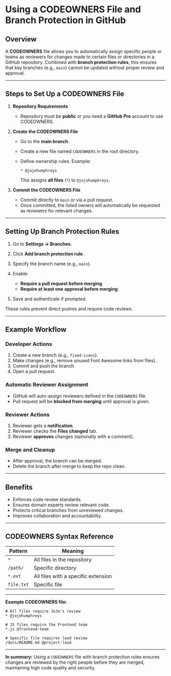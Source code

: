# Using a CODEOWNERS File and Branch Protection in GitHub

## Overview

A **CODEOWNERS** file allows you to automatically assign specific people or teams as reviewers for changes made to certain files or directories in a GitHub repository. Combined with **branch protection rules**, this ensures that key branches (e.g., `main`) cannot be updated without proper review and approval.

---

## Steps to Set Up a CODEOWNERS File

1. **Repository Requirements**

   * Repository must be **public** or you need a **GitHub Pro** account to use CODEOWNERS.

2. **Create the CODEOWNERS File**

   * Go to the **main branch**.
   * Create a new file named `CODEOWNERS` in the root directory.
   * Define ownership rules. Example:

     ```
     * @jojohumphreys
     ```

     This assigns **all files** (`*`) to `@jojohumphreys`.

3. **Commit the CODEOWNERS File**

   * Commit directly to `main` or via a pull request.
   * Once committed, the listed owners will automatically be requested as reviewers for relevant changes.

---

## Setting Up Branch Protection Rules

1. Go to **Settings → Branches**.
2. Click **Add branch protection rule**.
3. Specify the branch name (e.g., `main`).
4. Enable:

   * **Require a pull request before merging**.
   * **Require at least one approval before merging**.
5. Save and authenticate if prompted.

These rules prevent direct pushes and require code reviews.

---

## Example Workflow

### Developer Actions

1. Create a new branch (e.g., `fixed-icons`).
2. Make changes (e.g., remove unused Font Awesome links from files).
3. Commit and push the branch.
4. Open a pull request.

### Automatic Reviewer Assignment

* GitHub will auto-assign reviewers defined in the `CODEOWNERS` file.
* Pull request will be **blocked from merging** until approval is given.

### Reviewer Actions

1. Reviewer gets a **notification**.
2. Reviewer checks the **Files changed** tab.
3. Reviewer **approves** changes (optionally with a comment).

### Merge and Cleanup

* After approval, the branch can be merged.
* Delete the branch after merge to keep the repo clean.

---

## Benefits

* Enforces code review standards.
* Ensures domain experts review relevant code.
* Protects critical branches from unreviewed changes.
* Improves collaboration and accountability.

---

## CODEOWNERS Syntax Reference

| Pattern    | Meaning                             |
| ---------- | ----------------------------------- |
| `*`        | All files in the repository         |
| `/path/`   | Specific directory                  |
| `*.ext`    | All files with a specific extension |
| `file.txt` | Specific file                       |

---

**Example CODEOWNERS file:**

```
# All files require JoJo's review
* @jojohumphreys

# JS files require the Frontend team
*.js @frontend-team

# Specific file requires lead review
/docs/README.md @project-lead
```

---

**In summary:**
Using a `CODEOWNERS` file with branch protection rules ensures changes are reviewed by the right people before they are merged, maintaining high code quality and security.

